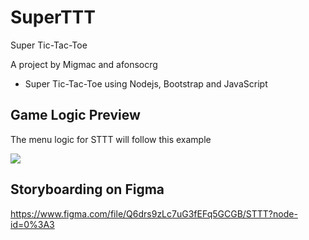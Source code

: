 # SuperTTT
Super Tic-Tac-Toe

A project by Migmac and afonsocrg
- Super Tic-Tac-Toe using Nodejs, Bootstrap and JavaScript



## Game Logic Preview
The menu logic for STTT will follow this example

<img src="https://docs.google.com/drawings/d/e/2PACX-1vQ4kfhbAo2Q8wTcexaLC-U3xgVmAdMtc2Fmft4_QYSs2c-8S8PtJqcIkxbyV5Rn_r3a7zQQdqkXZx0j/pub?w=3860&amp;h=2475">


## Storyboarding on Figma

https://www.figma.com/file/Q6drs9zLc7uG3fEFq5GCGB/STTT?node-id=0%3A3
